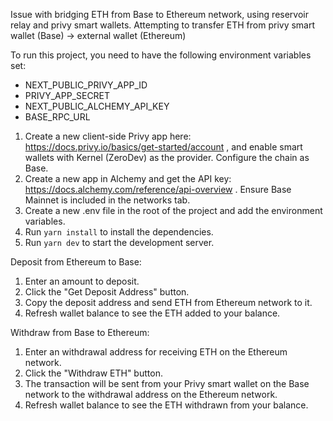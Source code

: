 Issue with bridging ETH from Base to Ethereum network, using reservoir relay and privy smart wallets. Attempting to transfer ETH from privy smart wallet (Base) -> external wallet (Ethereum)

To run this project, you need to have the following environment variables set:

- NEXT_PUBLIC_PRIVY_APP_ID
- PRIVY_APP_SECRET
- NEXT_PUBLIC_ALCHEMY_API_KEY
- BASE_RPC_URL

1. Create a new client-side Privy app here: https://docs.privy.io/basics/get-started/account , and enable smart wallets with Kernel (ZeroDev) as the provider. Configure the chain as Base.
2. Create a new app in Alchemy and get the API key: https://docs.alchemy.com/reference/api-overview . Ensure Base Mainnet is included in the networks tab.
3. Create a new .env file in the root of the project and add the environment variables.
4. Run `yarn install` to install the dependencies.
5. Run `yarn dev` to start the development server.

Deposit from Ethereum to Base:
1. Enter an amount to deposit.
2. Click the "Get Deposit Address" button.
3. Copy the deposit address and send ETH from Ethereum network to it.
4. Refresh wallet balance to see the ETH added to your balance.

Withdraw from Base to Ethereum:
1. Enter an withdrawal address for receiving ETH on the Ethereum network.
2. Click the "Withdraw ETH" button.
3. The transaction will be sent from your Privy smart wallet on the Base network to the withdrawal address on the Ethereum network.
4. Refresh wallet balance to see the ETH withdrawn from your balance.